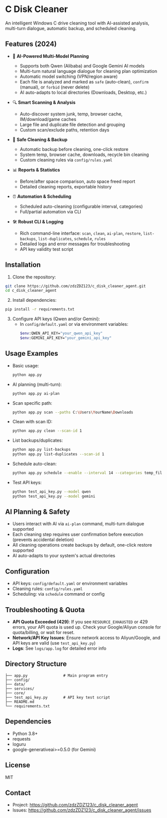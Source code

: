 # C Disk Cleaner

An intelligent Windows C drive cleaning tool with AI-assisted analysis, multi-turn dialogue, automatic backup, and scheduled cleaning.

## Features (2024)

- 🤖 **AI-Powered Multi-Model Planning**
  - Supports both Qwen (Alibaba) and Google Gemini AI models
  - Multi-turn natural language dialogue for cleaning plan optimization
  - Automatic model switching (VPN/region aware)
  - Each file is analyzed and marked as `safe` (auto-clean), `confirm` (manual), or `forbid` (never delete)
  - AI auto-adapts to local directories (Downloads, Desktop, etc.)

- 🔍 **Smart Scanning & Analysis**
  - Auto-discover system junk, temp, browser cache, IM/download/game caches
  - Large file and duplicate file detection and grouping
  - Custom scan/exclude paths, retention days

- 🧹 **Safe Cleaning & Backup**
  - Automatic backup before cleaning, one-click restore
  - System temp, browser cache, downloads, recycle bin cleaning
  - Custom cleaning rules via `config/rules.yaml`

- 📊 **Reports & Statistics**
  - Before/after space comparison, auto space freed report
  - Detailed cleaning reports, exportable history

- ⏰ **Automation & Scheduling**
  - Scheduled auto-cleaning (configurable interval, categories)
  - Full/partial automation via CLI

- 🛠️ **Robust CLI & Logging**
  - Rich command-line interface: `scan`, `clean`, `ai-plan`, `restore`, `list-backups`, `list-duplicates`, `schedule`, `rules`
  - Detailed logs and error messages for troubleshooting
  - API key validity test script

## Installation

1. Clone the repository:
```bash
git clone https://github.com/zdzZDZ123/c_disk_cleaner_agent.git
cd c_disk_cleaner_agent
```
2. Install dependencies:
```bash
pip install -r requirements.txt
```
3. Configure API keys (Qwen and/or Gemini):
   - In `config/default.yaml` or via environment variables:
     ```bash
     $env:QWEN_API_KEY="your_qwen_api_key"
     $env:GEMINI_API_KEY="your_gemini_api_key"
     ```

## Usage Examples

- Basic usage:
  ```bash
  python app.py
  ```
- AI planning (multi-turn):
  ```bash
  python app.py ai-plan
  ```
- Scan specific path:
  ```bash
  python app.py scan --paths C:\Users\YourName\Downloads
  ```
- Clean with scan ID:
  ```bash
  python app.py clean --scan-id 1
  ```
- List backups/duplicates:
  ```bash
  python app.py list-backups
  python app.py list-duplicates --scan-id 1
  ```
- Schedule auto-clean:
  ```bash
  python app.py schedule --enable --interval 14 --categories temp_files,cache_files
  ```
- Test API keys:
  ```bash
  python test_api_key.py --model qwen
  python test_api_key.py --model gemini
  ```

## AI Planning & Safety
- Users interact with AI via `ai-plan` command, multi-turn dialogue supported
- Each cleaning step requires user confirmation before execution (prevents accidental deletion)
- All cleaning operations create backups by default, one-click restore supported
- AI auto-adapts to your system's actual directories

## Configuration
- API keys: `config/default.yaml` or environment variables
- Cleaning rules: `config/rules.yaml`
- Scheduling: via `schedule` command or config

## Troubleshooting & Quota
- **API Quota Exceeded (429)**: If you see `RESOURCE_EXHAUSTED` or 429 errors, your API quota is used up. Check your Google/Aliyun console for quota/billing, or wait for reset.
- **Network/API Key Issues**: Ensure network access to Aliyun/Google, and API keys are valid (use `test_api_key.py`)
- **Logs**: See `logs/app.log` for detailed error info

## Directory Structure
```
├── app.py                # Main program entry
├── config/
├── data/
├── services/
├── core/
├── test_api_key.py       # API key test script
├── README.md
└── requirements.txt
```

## Dependencies
- Python 3.8+
- requests
- loguru
- google-generativeai>=0.5.0 (for Gemini)

## License
MIT

## Contact
- Project: https://github.com/zdzZDZ123/c_disk_cleaner_agent
- Issues: https://github.com/zdzZDZ123/c_disk_cleaner_agent/issues